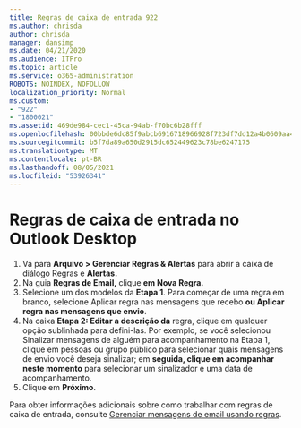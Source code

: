 ```yaml
---
title: Regras de caixa de entrada 922
ms.author: chrisda
author: chrisda
manager: dansimp
ms.date: 04/21/2020
ms.audience: ITPro
ms.topic: article
ms.service: o365-administration
ROBOTS: NOINDEX, NOFOLLOW
localization_priority: Normal
ms.custom:
- "922"
- "1800021"
ms.assetid: 469de984-cec1-45ca-94ab-f70bc6b28fff
ms.openlocfilehash: 00bbde6dc85f9abcb6916718966928f723df7dd12a4b0609aa454ac3c9bdb3e3
ms.sourcegitcommit: b5f7da89a650d2915dc652449623c78be6247175
ms.translationtype: MT
ms.contentlocale: pt-BR
ms.lasthandoff: 08/05/2021
ms.locfileid: "53926341"
---
```

# <a name="inbox-rules-in-outlook-desktop"></a>Regras de caixa de entrada no Outlook Desktop

1. Vá para **Arquivo > Gerenciar Regras & Alertas** para abrir a caixa de diálogo Regras e **Alertas.**
2. Na guia **Regras de Email,** clique **em Nova Regra.**
3. Selecione um dos modelos da **Etapa 1**. Para começar de uma regra em branco, selecione Aplicar regra nas mensagens que recebo **ou Aplicar regra nas mensagens que envio**.
4. Na caixa **Etapa 2: Editar a descrição da** regra, clique em qualquer opção sublinhada para defini-las. Por exemplo, se  você selecionou Sinalizar mensagens de  alguém para acompanhamento na Etapa 1, clique em pessoas ou grupo público para selecionar quais mensagens de envio você deseja sinalizar; em **seguida, clique em acompanhar neste momento** para selecionar um sinalizador e uma data de acompanhamento.
5. Clique em **Próximo**.

Para obter informações adicionais sobre como trabalhar com regras de caixa de entrada, consulte [Gerenciar mensagens de email usando regras](https://support.office.com/article/manage-email-messages-by-using-rules-c24f5dea-9465-4df4-ad17-a50704d66c59).
